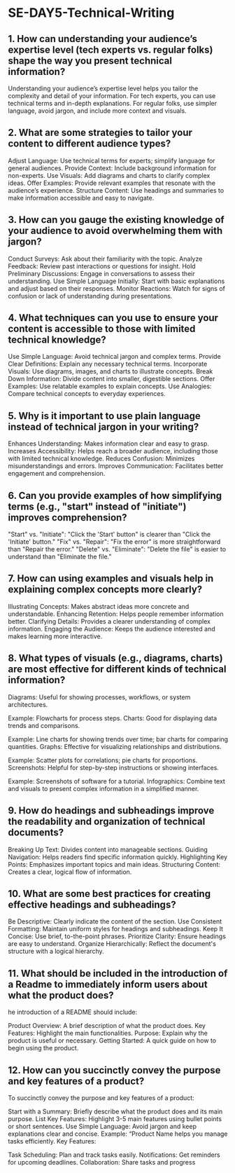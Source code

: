 # SE-DAY5-Technical-Writing
## 1. How can understanding your audience’s expertise level (tech experts vs. regular folks) shape the way you present technical information?
Understanding your audience’s expertise level helps you tailor the complexity and detail of your information. For tech experts, you can use technical terms and in-depth explanations. For regular folks, use simpler language, avoid jargon, and include more context and visuals.
## 2. What are some strategies to tailor your content to different audience types?
Adjust Language: Use technical terms for experts; simplify language for general audiences.
Provide Context: Include background information for non-experts.
Use Visuals: Add diagrams and charts to clarify complex ideas.
Offer Examples: Provide relevant examples that resonate with the audience’s experience.
Structure Content: Use headings and summaries to make information accessible and easy to navigate.

## 3. How can you gauge the existing knowledge of your audience to avoid overwhelming them with jargon?
Conduct Surveys: Ask about their familiarity with the topic.
Analyze Feedback: Review past interactions or questions for insight.
Hold Preliminary Discussions: Engage in conversations to assess their understanding.
Use Simple Language Initially: Start with basic explanations and adjust based on their responses.
Monitor Reactions: Watch for signs of confusion or lack of understanding during presentations.
## 4. What techniques can you use to ensure your content is accessible to those with limited technical knowledge?
Use Simple Language: Avoid technical jargon and complex terms.
Provide Clear Definitions: Explain any necessary technical terms.
Incorporate Visuals: Use diagrams, images, and charts to illustrate concepts.
Break Down Information: Divide content into smaller, digestible sections.
Offer Examples: Use relatable examples to explain concepts.
Use Analogies: Compare technical concepts to everyday experiences.

## 5. Why is it important to use plain language instead of technical jargon in your writing?
Enhances Understanding: Makes information clear and easy to grasp.
Increases Accessibility: Helps reach a broader audience, including those with limited technical knowledge.
Reduces Confusion: Minimizes misunderstandings and errors.
Improves Communication: Facilitates better engagement and comprehension.

## 6. Can you provide examples of how simplifying terms (e.g., "start" instead of "initiate") improves comprehension?
"Start" vs. "Initiate": "Click the 'Start' button" is clearer than "Click the 'Initiate' button."
"Fix" vs. "Repair": "Fix the error" is more straightforward than "Repair the error."
"Delete" vs. "Eliminate": "Delete the file" is easier to understand than "Eliminate the file."

## 7. How can using examples and visuals help in explaining complex concepts more clearly?
Illustrating Concepts: Makes abstract ideas more concrete and understandable.
Enhancing Retention: Helps people remember information better.
Clarifying Details: Provides a clearer understanding of complex information.
Engaging the Audience: Keeps the audience interested and makes learning more interactive.

## 8. What types of visuals (e.g., diagrams, charts) are most effective for different kinds of technical information?
Diagrams: Useful for showing processes, workflows, or system architectures.

Example: Flowcharts for process steps.
Charts: Good for displaying data trends and comparisons.

Example: Line charts for showing trends over time; bar charts for comparing quantities.
Graphs: Effective for visualizing relationships and distributions.

Example: Scatter plots for correlations; pie charts for proportions.
Screenshots: Helpful for step-by-step instructions or showing interfaces.

Example: Screenshots of software for a tutorial.
Infographics: Combine text and visuals to present complex information in a simplified manner.

## 9. How do headings and subheadings improve the readability and organization of technical documents?
Breaking Up Text: Divides content into manageable sections.
Guiding Navigation: Helps readers find specific information quickly.
Highlighting Key Points: Emphasizes important topics and main ideas.
Structuring Content: Creates a clear, logical flow of information.

## 10. What are some best practices for creating effective headings and subheadings?
Be Descriptive: Clearly indicate the content of the section.
Use Consistent Formatting: Maintain uniform styles for headings and subheadings.
Keep It Concise: Use brief, to-the-point phrases.
Prioritize Clarity: Ensure headings are easy to understand.
Organize Hierarchically: Reflect the document's structure with a logical hierarchy.
## 11. What should be included in the introduction of a Readme to immediately inform users about what the product does?
he introduction of a README should include:

Product Overview: A brief description of what the product does.
Key Features: Highlight the main functionalities.
Purpose: Explain why the product is useful or necessary.
Getting Started: A quick guide on how to begin using the product.

## 12. How can you succinctly convey the purpose and key features of a product?
To succinctly convey the purpose and key features of a product:

Start with a Summary: Briefly describe what the product does and its main purpose.
List Key Features: Highlight 3-5 main features using bullet points or short sentences.
Use Simple Language: Avoid jargon and keep explanations clear and concise.
Example: “Product Name helps you manage tasks efficiently. Key Features:

Task Scheduling: Plan and track tasks easily.
Notifications: Get reminders for upcoming deadlines.
Collaboration: Share tasks and progress

